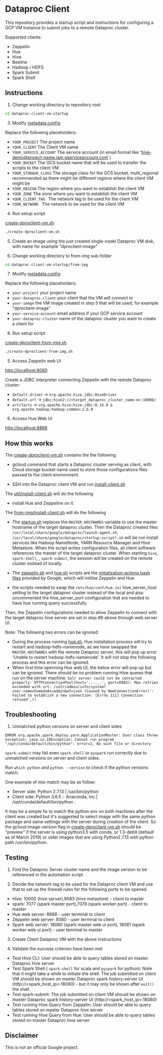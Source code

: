 # Dataproc Client

This repository provides a startup script and instructions for configuring a GCP VM Instance to submit jobs to a remote Dataproc cluster.

Supported clients:
* Zeppelin
* Hue
* Hive
* Beeline
* Hadoop / HDFS
* Spark Submit
* Spark Shell


## Instructions


1. Change working directory to repository root

```sh
cd dataproc-client-vm-startup
```


3. Modify [metadata.config](metadata.config)

Replace the following placeholders:

* `YOUR_PROJECT` The project name
* `YOUR_CLIENT` The Client VM name
* `YOUR_SERVICE_ACCOUNT` The service account (in email format like 'hive-demo@project-name.iam.gserviceaccount.com`) 
* `YOUR_BUCKET` The GCS bucket name that will be used to transfer the scripts to the client VM
* `YOUR_STORAGE_CLASS` The storage class for the GCS bucket, multi_regional recommended as there might be different regions where the client VM might be
* `YOUR_REGION` The region where you want to establish the client VM
* `YOUR_ZONE` The zone where you want to establish the client VM
* `YOUR_CLIENT_TAG ` The network tag to be used for the client VM
* `YOUR_NETWORK ` The network to be used for the client VM


4. Run setup script

[create-dproclient-vm.sh](create-dproclient-vm.sh)

```sh
./create-dproclient-vm.sh
```

5. Create an image using the just created single-nodel Dataproc VM disk, with name for example "dproclient-image"

6. Change working directory to from-img sub-folder

```sh
cd dataproc-client-vm-startup/from-img
```

7. Modify [metadata.config](metadata.config)

Replace the following placeholders:

* `your-project` your project name
* `your-dataproc-client` your client that the VM will connect to
* `your-image` the VM image created ni step 5 that will be used, for example "dproclient-image"
* `your-service-account` email address if your GCP service account
* `your-dataproc-cluster` name of the dataproc cluster you want to create a client for


8. Run setup script

[create-dproclient-from-img.sh](create-dproclient-from-img.sh)

```sh
./create-dproclient-from-img.sh
```


5. Access Zeppelin web UI

[http://localhost:8080](http://localhost:8080)

Create a JDBC interpreter connecting Zeppelin with the remote Dataproc cluster:

- `default.driver` -> `org.apache.hive.jdbc.HiveDriver`
- `default.url` -> `jdbc:hive2://<target_dataproc_cluster_name-m>:10000/`
- `artifacts` -> `org.apache.hive:hive-jdbc:0.14.0 & org.apache.hadoop:hadoop-common:2.6.0`


6. Access Hue Web UI

[http://localhost:8888](http://localhost:8888)



## How this works

The [create-dproclient-vm.sh](create-dproclient-vm.sh) contains the the following

- gcloud command that starts a Dataproc cluster serving as client, with Cloud storage bucket name used to store those configurations files passed to the client environment. 

- SSH into the Dataproc client VM and run [install-client.sh](install-client.sh) 

The [util/install-client.sh](util/install-client.sh) will do the following

- install Hue and Zeppeline on it.




The [from-img/install-client.sh](util/install-client.sh) will do the following



- The [startup.sh](startup.sh) replaces the `MASTER_HOSTNAMES` variable to use the master hostname of the target dataproc cluster. Then the Dataproc created files `/usr/local/share/google/dataproc/launch-agent.sh`, `/usr/local/share/google/dataproc/startup-script*.sh` will be run install services like Hadoop NameNode, YARN Resource Manager and Hive Metastore. When the script writes configuration files, all client software references the master of the target dataproc cluster. When starting `hive`, `spark-shell`, , `spark-submit`, the session will be created on the remote cluster instead of locally.

- The [zeppelin.sh](zeppelin.sh) and [hue.sh](hue.sh) scripts are the [initialization-actions bash files](initialization-actions) provided by Google, which will initilze Zeppelin and Hue 

- the scripts needed to swap the `/etc/hue/conf/hue.ini` hive_server_host setting to the target dataproc cluster instead of the local and also uncommented the hive_server_port configuration that are needed to have hue running query successfully.

Then, the Zeppelin configurations needed to allow Zeppelin to connect with the target dataproc hive server are set in step #6 above through web server UI.  

Note: The following two errors can be ignored:
- During the process running [hue.sh](hue.sh), Hue installation process will try to restart and hadoop-hdfs-namenode, as we have swapped the `MASTER_HOSTNAMES` with the remote Dataproc server, this will pop up error 'Unable to restart hadoop-hdfs-namenode'. It will not stop the following process and this error can be ignored.
- When first time openning Hue web UI, the below error will pop up but can be ignored. There should be no problem running Hive queres that run on the server machine.
`Solr server could not be contacted properly: HTTPConnectionPool(host='......', port=8983): Max retries exceeded with url: /solr/admin/info/system?user.name=hue&doAs=admin&wt=json (Caused by NewConnectionError(': Failed to establish a new connection: [Errno 111] Connection refused',))`


## Troubleshooting

1. Unmatched python versions on server and client sides

```
ERROR org.apache.spark.deploy.yarn.ApplicationMaster: User class threw exception: java.io.IOException: Cannot run program "/opt/conda/default/bin/python": error=2, No such file or directory
```    

`spark-submit` may fail even `spark-shell` or `pyspark` run correctly due to unmatched versions on server and client sides.

Run `which python` and `python --version` to check if the python versions match.

One example of mis-match may be as follow:
- Server side: Python 2.7.13 | /usr/bin/python 
- Client side: Python 3.6.5 :: Anaconda, Inc.| /opt/conda/default/bin/python .  

It may be a simple fix to match the python env on both machines after the client was created but it's suggested to select image with the same python package and same settings with the server during creation of the client. So the gcloud image-version flag in [create-dproclient-vm.sh](create-dproclient-vm.sh) should be "preview" if the server is using python3.5 with conda, or 1.3-deb9 (default as of March 2019) or older images that are using Python2.7.13 with python path /usr/bin/python.


## Testing

1. Find the Dataproc Server cluster name and the image version to be referenced in the automation script

2. Decide the network tag to be used for the Dataproc client VM and use that to set up the firewall rules for the following ports to be opened.
- Hive: 10000 (hive server),9083 (hive metastore) - client to master
- spark: 7077 (spark master port),7078 (spark worker port) - client to master
- Hue web server: 8888 - user terminal to client
- Zeppelin web server: 8080 - user terminal to client
- Spark web server: 18080 (spark master web ui port), 18081  (spark worker web ui port) - user temrinal to master

3. Create Client Dataproc VM with the above instructions

4. Validate the success criterion have been met
- Test Hive CLI: User should be able to query tables stored on master Dataproc hive server
- Test Spark Shell ( `spark-shell` for scala and `pyspark` for python): Note that it might take a while to initiate the shell. The job submitted on client VM should be shown on master Dataproc spark history-server UI (http://<spark_host_ip>:18080) - but it may only be shown after `exit()` the shell. 
- Test spark-submit: The job submitted on client VM should be shown on master Dataproc spark history-server UI (http://<spark_host_ip>:18080)
- Test running Hive Query from Zeppelin: User should be able to query tables stored on master Dataproc hive server
- Test running Hive Query from Hue: User should be able to query tables stored on master Dataproc hive server



## Disclaimer

This is not an official Google project.

